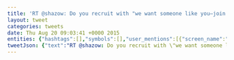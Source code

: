 ```yaml
---
title: 'RT @shazow: Do you recruit with "we want someone like you—join us" rather than figuring out what the candidate needs? Having trouble hiring…'
layout: tweet
categories: tweets
date: Thu Aug 20 09:03:41 +0000 2015
entities: {"hashtags":[],"symbols":[],"user_mentions":[{"screen_name":"shazow","name":"Andrey 🦃 Petrov","id":796601,"id_str":"796601","indices":[3,10]}],"urls":[]}
tweetJson: {"text":"RT @shazow: Do you recruit with \"we want someone like you—join us\" rather than figuring out what the candidate needs? Having trouble hiring…"}
---
```

